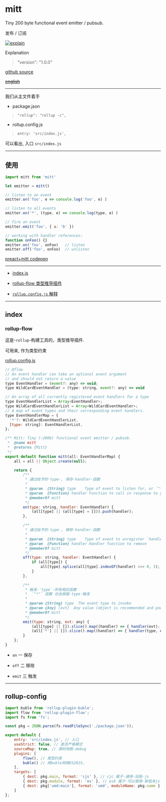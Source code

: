 # mitt

Tiny 200 byte functional event emitter / pubsub.

发布 / 订阅

[![explain](http://llever.com/explain.svg)](https://github.com/chinanf-boy/Source-Explain)
    
Explanation

> "version": "1.0.0"

[github source](https://github.com/)

~~[english](./README.en.md)~~

---

我们从主文件着手

- package.json

> `"rollup": "rollup -c",`

- rollup.config.js

> `entry: 'src/index.js',`

可以看出, 入口 `src/index.js`

---

## 使用

``` js
import mitt from 'mitt'

let emitter = mitt()

// listen to an event
emitter.on('foo', e => console.log('foo', e) )

// listen to all events
emitter.on('*', (type, e) => console.log(type, e) )

// fire an event
emitter.emit('foo', { a: 'b' })

// working with handler references:
function onFoo() {}
emitter.on('foo', onFoo)   // listen
emitter.off('foo', onFoo)  // unlisten
```

[preact+mitt codepen](http://codepen.io/developit/pen/rjMEwW?editors=0110)

---

- [index.js](#index)

- [rollup-flow 类型推导插件](#rollup-flow])

- [`rollup.config.js` 解释](#rollup-config)


---
## index

### rollup-flow

这是-`rollup`-构建工具的，类型推导插件.

可用来, 作为类型约束

[rollup.config.js](#rollup-config)

``` js
// @flow
// An event handler can take an optional event argument
// and should not return a value
type EventHandler = (event?: any) => void;
type WildCardEventHandler = (type: string, event?: any) => void

// An array of all currently registered event handlers for a type
type EventHandlerList = Array<EventHandler>;
type WildCardEventHandlerList = Array<WildCardEventHandler>;
// A map of event types and their corresponding event handlers.
type EventHandlerMap = {
  '*'?: WildCardEventHandlerList,
  [type: string]: EventHandlerList,
};

```

``` js
/** Mitt: Tiny (~200b) functional event emitter / pubsub.
 *  @name mitt
 *  @returns {Mitt}
 */
export default function mitt(all: EventHandlerMap) {
	all = all || Object.create(null);

	return {
		/**
		 * 通过给予的·type·, 保存-handler-函数
		 *
		 * @param  {String} type	Type of event to listen for, or `"*"` for all events
		 * @param  {Function} handler Function to call in response to given event
		 * @memberOf mitt
		 */
		on(type: string, handler: EventHandler) {
			(all[type] || (all[type] = [])).push(handler);
		},

		/**
		 * 通过给予的·type·, 移除-handler-函数
		 *
		 * @param  {String} type	Type of event to unregister `handler` from, or `"*"`
		 * @param  {Function} handler Handler function to remove
		 * @memberOf mitt
		 */
		off(type: string, handler: EventHandler) {
			if (all[type]) {
				all[type].splice(all[type].indexOf(handler) >>> 0, 1);
			}
		},

		/**
		 * 触发-`type`-所有相应函数
		 *  `"*"` 函数 也会根据·type·触发
		 *
		 * @param {String} type  The event type to invoke
		 * @param {Any} [evt]  Any value (object is recommended and powerful), passed to each handler
		 * @memberOf mitt
		 */
		emit(type: string, evt: any) {
			(all[type] || []).slice().map((handler) => { handler(evt); });
			(all['*'] || []).slice().map((handler) => { handler(type, evt); });
		}
	};
}

```

- `on` 一 保存

- `off` 二 移除

- `emit` 三 触发

---

## rollup-config

``` js
import buble from 'rollup-plugin-buble';
import flow from 'rollup-plugin-flow';
import fs from 'fs';

const pkg = JSON.parse(fs.readFileSync('./package.json'));

export default {
	entry: 'src/index.js', // 入口
	useStrict: false, // 是否严格模式
	sourceMap: true, // 源码地图-debug
	plugins: [
		flow(), // 类型约束
		buble() // 用buble转换ES2015。
	],
	targets: [
		{ dest: pkg.main, format: 'cjs' }, // cjc 属于-通用-旧版-js
		{ dest: pkg.module, format: 'es' }, // es6 属于-可以使用-新版本js
		{ dest: pkg['umd:main'], format: 'umd', moduleName: pkg.name } // umd 属于-验证是否在node|browser平台-js
	]
};

```